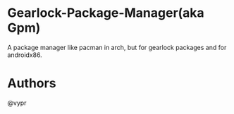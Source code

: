 # Gearlock-Package-Manager(aka Gpm)
A package manager like pacman in arch, but for gearlock packages and for androidx86.
# Authors
@vypr
